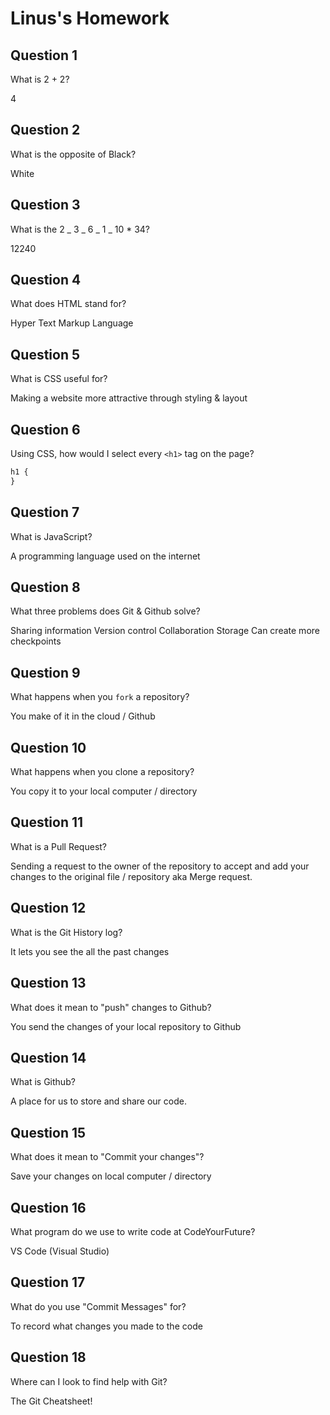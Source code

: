 # Linus's Homework

## Question 1

What is 2 + 2?

4

## Question 2

What is the opposite of Black?

White

## Question 3

What is the 2 _ 3 _ 6 _ 1 _ 10 \* 34?

12240

## Question 4

What does HTML stand for?

Hyper Text Markup Language

## Question 5

What is CSS useful for?

Making a website more attractive through styling & layout

## Question 6

Using CSS, how would I select every `<h1>` tag on the page?

```css
h1 {
}
```

## Question 7

What is JavaScript?

A programming language used on the internet

## Question 8

What three problems does Git & Github solve?

Sharing information
Version control
Collaboration
Storage
Can create more checkpoints

## Question 9

What happens when you `fork` a repository?

You make of it in the cloud / Github

## Question 10

What happens when you clone a repository?

You copy it to your local computer / directory

## Question 11

What is a Pull Request?

Sending a request to the owner of the repository to accept and add your changes to the original file / repository aka Merge request.

## Question 12

What is the Git History log?

It lets you see the all the past changes

## Question 13

What does it mean to "push" changes to Github?

You send the changes of your local repository to Github

## Question 14

What is Github?

A place for us to store and share our code.

## Question 15

What does it mean to "Commit your changes"?

Save your changes on local computer / directory

## Question 16

What program do we use to write code at CodeYourFuture?

VS Code (Visual Studio)

## Question 17

What do you use "Commit Messages" for?

To record what changes you made to the code

## Question 18

Where can I look to find help with Git?

The Git Cheatsheet!
